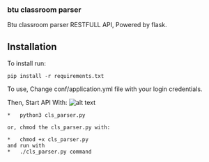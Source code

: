 ### btu classroom parser

Btu classroom parser RESTFULL API, Powered by flask.

## Installation
To install run: 

    pip install -r requirements.txt

To use, Change conf/application.yml file with your login credentials.

Then, Start API With:
![alt text](https://i.imgur.com/umscyD0.png)    

    *   python3 cls_parser.py

    or, chmod the cls_parser.py with:

    *   chmod +x cls_parser.py
    and run with 
    *   ./cls_parser.py command
